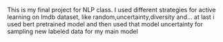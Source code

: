 This is my final project for NLP class.
I used different strategies for active learning on Imdb dataset, like random,uncertainty,diversity and...
at last i used bert pretrained model and then used that model uncertainty for sampling new labeled data for my main model
